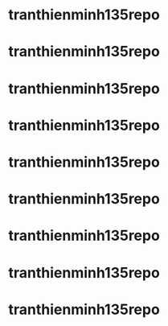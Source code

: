 # tranthienminh135repo
# tranthienminh135repo
# tranthienminh135repo
# tranthienminh135repo
# tranthienminh135repo
# tranthienminh135repo
# tranthienminh135repo
# tranthienminh135repo
# tranthienminh135repo
